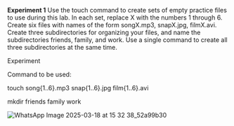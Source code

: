 **Experiment 1**
Use the touch command to create sets of empty practice files to use during this lab. In each set, replace X with the numbers 1 through 6. Create six files with names of the form songX.mp3, snapX.jpg, filmX.avi. Create three subdirectories for organizing your files, and name the subdirectories friends, family, and work. Use a single command to create all three subdirectories at the same time.



Experiment

Command to be used:

touch song{1..6}.mp3 snap{1..6}.jpg film{1..6}.avi

mkdir friends family work


![WhatsApp Image 2025-03-18 at 15 32 38_52a99b30](https://github.com/user-attachments/assets/b86f7bc6-a84b-4d4d-b021-0d6988c8c383)
